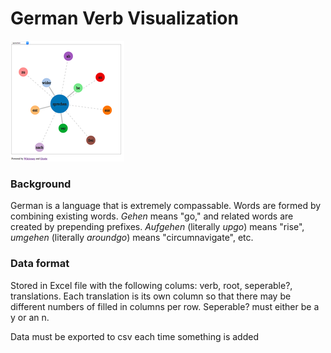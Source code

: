 # German Verb Visualization

![German Verb Visualization Screen Shot](rsz_vizviz.png)

### Background
German is a language that is extremely compassable. Words are formed by combining existing  words. *Gehen* means "go," and related words are created by prepending prefixes. *Aufgehen* (literally *upgo*) means "rise", *umgehen* (literally *aroundgo*) means "circumnavigate", etc.


### Data format
Stored in Excel file with the following colums: verb, root, seperable?,
translations. Each translation is its own column so that there may be different
numbers of filled in columns per row. Seperable? must either be a y or an n.

Data must be exported to csv each time something is added
